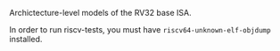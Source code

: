 Archictecture-level models of the RV32 base ISA.

In order to run riscv-tests, you must have `riscv64-unknown-elf-objdump` installed.
